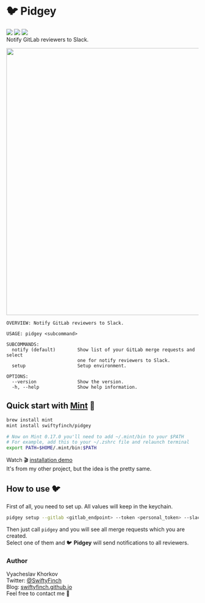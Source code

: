 # 🐦 Pidgey

<a href="https://www.apple.com/ru/swift/"><img src="https://img.shields.io/badge/Swift-red?logo=swift&logoColor=white" /></a>
<a href="https://github.com/yonaskolb/Mint"><img src="https://img.shields.io/badge/Mint-darkgreen?logo=leaflet&logoColor=white" /></a>
<a href="https://twitter.com/swiftyfinch"><img src="https://img.shields.io/badge/@swiftyfinch-blue?logo=twitter&logoColor=white" /></a>
<br>
Notify GitLab reviewers to Slack.

<img width="700" src="https://user-images.githubusercontent.com/64660122/143618050-36c83a80-9e8c-4b9e-9dfc-e282bb80a897.png">

```
OVERVIEW: Notify GitLab reviewers to Slack.

USAGE: pidgey <subcommand>

SUBCOMMANDS:
  notify (default)        Show list of your GitLab merge requests and select
                          one for notify reviewers to Slack.
  setup                   Setup environment.
  
OPTIONS:
  --version               Show the version.
  -h, --help              Show help information.
```

## Quick start with <a href="https://github.com/yonaskolb/Mint">Mint</a> 🌱

```bash
brew install mint
mint install swiftyfinch/pidgey

# Now on Mint 0.17.0 you'll need to add ~/.mint/bin to your $PATH
# For example, add this to your ~/.zshrc file and relaunch terminal
export PATH=$HOME/.mint/bin:$PATH
```
Watch 🎬 [installation demo](https://github.com/swiftyfinch/Rugby/discussions/71)<br>
It's from my other project, but the idea is the pretty same.

## How to use 🐦

First of all, you need to set up. All values will keep in the keychain.
```bash
pidgey setup --gitlab <gitlab_endpoint> --token <personal_token> --slack <slack_hook_url>
```

Then just call `pidgey` and you will see all merge requests which you are created.<br>
Select one of them and 🐦 **Pidgey** will send notifications to all reviewers.

### Author

Vyacheslav Khorkov\
Twitter: [@SwiftyFinch](https://twitter.com/swiftyfinch)\
Blog: [swiftyfinch.github.io](https://swiftyfinch.github.io/en)\
Feel free to contact me 📮
